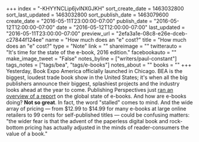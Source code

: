 +++
index = "-KHYYNCLip6jvlNXGJKH"
sort_create_date = 1463032800
sort_last_updated = 1463032800
sort_publish_date = 1463079600
create_date = "2016-05-11T23:00:00-07:00"
publish_date = "2016-05-12T12:00:00-07:00"
date = "2016-05-12T12:00:00-07:00"
last_updated = "2016-05-11T23:00:00-07:00"
preview_url = "2efa3a1e-08c8-e26e-dceb-c27844f124ee"
name = "How much does an \"e\" cost?"
title = "How much does an \"e\" cost?"
type = "Note"
link = ""
shareimage = ""
twitterauto = "It's time for the state of the e-book, 2016 edition."
facebookauto = ""
make_image_tweet = "False"
notes_byline = ["writers/paul-constant"]
tags_notes = ["tags/bea", "tags/e-books"]
notes_about = ""
books = ""
+++
Yesterday, Book Expo America officially launched in Chicago. BEA is the biggest, loudest trade book show in the United States; it's when all the big publishers announce their biggest, splashiest projects and the industry looks ahead at the year to come. Publishing Perspectives just [ran an overview of a report](http://publishingperspectives.com/2016/05/as-bea-opens-a-new-global-ebook-report-on-a-mercurial-world-market/#.VzQZ598rIkg) on the global state of e-books. And how are e-books doing? **Not so great**. In fact, the word "stalled" comes to mind. And the wide array of pricing — from $12.99 to $14.99 for many e-books at large online retailers to 99 cents for self-published titles —  could be confusing matters: "the wider fear is that the advent of the paperless digital book and rock-bottom pricing has actually adjusted in the minds of reader-consumers the value of a book."

